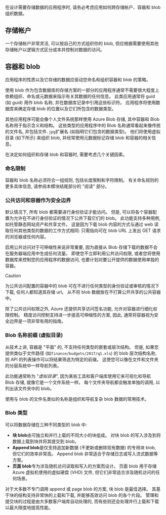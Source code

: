 在设计需要存储数据的应用程序时, 请务必考虑应用如何跨存储帐户、容器和 blob 组织数据。

## <a name="storage-accounts"></a>存储帐户

一个存储帐户非常灵活, 可以按自己的方式组织你的 blob, 但应根据需要使用其他存储帐户以逻辑方式区分成本并控制对数据的访问。

## <a name="containers-and-blobs"></a>容器和 blob

应用程序的性质以及它存储的数据应驱动您命名和组织容器和 blob 的策略。

使用 blob 作为包含数据库的存储方案的一部分的应用程序通常不需要很大程度上依赖组织、命名或元数据来指示有关其数据的任何信息。 此类应用通常将 guid (如 guid) 用作 blob 名称, 并在数据库记录中引用这些标识符。 应用程序将使用数据库来确定存储 blob 的位置以及它们所包含的数据类型。

其他应用程序可能会像个人文件系统那样使用 Azure Blob 存储, 其中容器和 Blob 名称用于指示含义和结构。 这些类型的应用程序中的 Blob 名称通常看起来像传统的文件名, 并包括文件`.jpg`扩展名 (如指明它们包含的数据类型)。 他们将使用虚拟目录 (如下所示) 来组织 blob, 并经常使用元数据标记存储 blob 和容器的相关信息。

在决定如何组织和存储 blob 和容器时, 需要考虑几个关键因素。

### <a name="naming-limitations"></a>命名限制

容器和 blob 名称必须符合一组规则, 包括长度限制和字符限制。 有关命名规则的更多具体信息, 请参阅本模块结尾部分的 "阅读" 部分。

### <a name="public-access-and-containers-as-security-boundaries"></a>公共访问和容器作为安全边界

默认情况下, 所有 blob 都需要进行身份验证才能访问。 但是, 可以将各个容器配置为允许在不进行身份验证的情况下公共下载它们的 blob。 此功能支持多种用例, 如托管静态网站资产和共享文件。 这是因为下载 blob 内容的方式与通过 web 读取任何其他类型的数据的工作方式相同: 只需指向可在 blob URL 上发出 GET 请求的浏览器或任何内容。

启用公共访问对于可伸缩性来说非常重要, 因为直接从 Blob 存储下载的数据不会在服务器端应用中生成任何流量。 即使您不立即利用公共访问权限, 或者您将使用数据库来控制您的应用程序的数据访问, 也要计划对要公开提供的数据使用单独的容器。

> [!CAUTION]
> 为公共访问配置的容器中的 blob 可在不进行任何类型的身份验证或审核的情况下下载, 任何人都知道其存储 url。 从不将 blob 数据放在不打算公开共享的公共容器中。

除了公共访问权限之外, Azure 还提供共享访问签名功能, 允许对容器进行细化权限控制。 精度访问控制支持进一步提高可伸缩性的方案, 因此, 通常将容器视为安全边界是一项非常有用的指南。

### <a name="blob-name-prefixes-virtual-directories"></a>Blob 名称前缀 (虚拟目录)

从技术上讲, 容器是 "平面" 的, 不支持任何类型的嵌套或层次结构。 但是, 如果您提供类似于文件路径 (如`finance/budgets/2017/q1.xls`) 的 blob 层次结构名称, 则 API 的列表操作可以将结果筛选为特定的前缀。 这使您可以像在文件和文件夹的分层系统中一样导航列表。

此功能通常称为 "*虚拟目录*", 因为某些工具和客户端库使用它来可视化和导航 Blob 存储, 就像它是一个文件系统一样。 每个文件夹导航都会触发单独的调用, 以列出该文件夹中的 blob。

使用与 blob 的文件名类似的名称是组织和导航复杂 blob 数据的常用技术。

### <a name="blob-types"></a>Blob 类型

可以将数据存储在三种不同类型的 blob 中:

- **块 blob**由可独立和并行上载的不同大小的块组成。 对块 blob 的写入涉及到将数据上载到块并将其提交到 blob。
- **Append blob**是仅支持追加新数据 (不更新或删除现有数据) 的专用块 blob, 但它们的效率非常高。 Append blob 非常适合于存储日志或写入流式数据等方案。
- **页面 blob**专为涉及随机访问读取和写入的方案而设计。 页面 blob 用于存储 Azure 虚拟机使用的虚拟硬盘 (VHD) 文件, 但它们非常适合涉及随机访问的任何场景。

对于大多数不专门调用 append 或 page blob 的方案, 块 blob 是最佳选择。 其基于块的结构支持非常快的上载和下载, 并能够高效访问 blob 的各个片段。 管理和提交块的过程是由大多数客户端库自动处理的, 而有些则还会处理并行上载和下载以最大限度地提高性能。